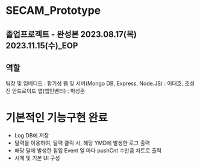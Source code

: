 # SECAM_Prototype
졸업프로젝트 - 완성본
2023.08.17(목)
2023.11.15(수)_EOP
---
## 역할
팀장 및 임베디드 : 함기성
웹 및 서버(Mongo DB, Express, Node.JS) : 이대호, 조성진
안드로이드 앱(앱인벤터) : 박성훈
# 기본적인 기능구현 완료
- Log DB에 저장
- 달력을 이용하여, 달력 클릭 시, 해당 YMD에 발생한 로그 출력
- 해당 달에 발생한 침입 Event 일 마다 pushCnt 수만큼 차트로 출력
- 시계 및 기본 UI 구성
